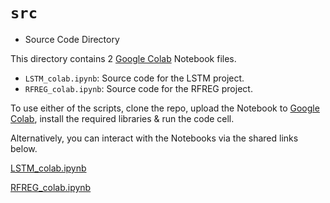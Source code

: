 # `src`
- Source Code Directory


This directory contains 2 [Google Colab](https://colab.google/) Notebook files.
- `LSTM_colab.ipynb`: Source code for the LSTM
project.
- `RFREG_colab.ipynb`: Source code for the RFREG
project.

To use either of the scripts, clone the repo, upload the Notebook to [Google Colab](https://colab.google/), install the required libraries & run the code cell.

Alternatively, you can interact with the Notebooks via the shared links below.

[LSTM_colab.ipynb](https://colab.research.google.com/drive/1dMSu6y9V8_WNO6aNxo5J6zQAjie0p0Ip?usp=sharing)

[RFREG_colab.ipynb](https://colab.research.google.com/drive/1gAgP_0-mxlyXMN1fhdp8RUmMCfh8sIwJ?usp=sharing)

